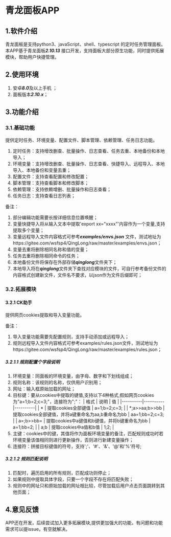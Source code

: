 # 青龙面板APP

## 1.软件介绍

青龙面板是支持python3、javaScript、shell、typescript 的定时任务管理面板。本APP基于青龙面板***2.10.13***
接口开发，支持面板大部分原生功能，同时提供拓展模块，帮助用户快捷管理。

## 2.使用环境

1. 安卓***8.0***及以上手机 ；
2. 面板版本***2.10.x***；

## 3.功能介绍

### 3.1.基础功能

提供定时任务、环境变量、配置文件、脚本管理、依赖管理、任务日志功能。

1. 定时任务：支持增改删查、批量操作、日志查看、任务去重、本地备份和本地导入；
2. 环境变量：支持增改删查、批量操作、日志查看、快捷导入、远程导入、本地导入、本地备份和变量去重；
3. 配置文件：支持查看配置和修改配置；
4. 脚本管理：支持查看脚本和修改脚本；
5. 依赖管理：支持依赖增删、批量操作和日志查看；
6. 任务日志：支持查看日志列表；

备注：
1. 部分编辑功能需要长按详细信息位置唤醒；
2. 变量快捷导入将从输入文本中提取'export xx="xxxx"'内容作为一个变量,支持提取多个变量；
3. 变量远程导入文件内容格式可参考***examples/envs.json***
   文件，测试地址为https://gitee.com/wsfsp4/QingLong/raw/master/examples/envs.json；
4. 变量去重将删除相同名称和值的变量；
5. 任务去重将删除相同命令的任务；
6. 本地备份文件将保存在外部存储***qinglong***文件夹下；
7. 本地导入将在***qinglong***文件夹下查找对应模块的文件，可自行参考备份文件的内容格式创建新文件，文件名不要求，以json作为文件后缀即可；


### 3.2.拓展模块

#### 3.2.1 CK助手

提供网页cookies提取和导入变量功能。

备注：
1. 导入变量功能需要先配置规则，支持手动添加或远程导入；
2. 规则远程导入文件内容格式可参考examples/rules.json文件，测试地址为https://gitee.com/wsfsp4/QingLong/raw/master/examples/rules.json；

##### 3.2.1.1 规则配置个字段说明

1. 环境变量：同面板的环境变量，由字母、数字和下划线组成；
2. 规则名称：该规则的名称，仅供用户识别用；
3. 网址：输入框原始加载的网址；
4. 目标键：要从cookies中提取的键值,支持以下4种格式,假如网页cookies为"a=1;b=2;c=3;"，连接符为";"： 
   | 格式 | 说明 | 值 |
   |----------|----------|----------| 
   | * | 提取cookies全部键值 | a=1;b=2;c=3; | 
   | *;a>>aa;b>>bb | 提取cookies全部键值，并将a键重命名为aa,b重命名为bb | aa=1;bb=2;c=3; | 
   | a=;b>>bb= | 提取cookies中a键值和b键值，并将b键重命名为bb | a=1;bb=2; | 
   | a;b | 提取cookies中a值和b值 | 1;2; |
5. 主键：cookies中的键，其值将作为面板环境变量的备注，匹配规则成功时若环境变量该值相同则进行更新操作，否则进行新建变量操作；
6. 连接符：拼接目标键值的符号，支持';'、'#'、'&'、'@'和'%'符号;

##### 3.2.1.2 规则匹配说明

1. 匹配时，遍历启用的所有规则，匹配成功则停止；
2. 如果规则中提取具体字段，只要一个字段不存在将匹配失败；
3. 规则中的网址只和原始加载的网址相比较，尽管加载后用户点击页面跳转到其他页面；

## 4.意见反馈

APP还在开发，后续尝试加入更多拓展模块,提供更加强大的功能，有问题和功能需求可以提issue，有空就解决。

